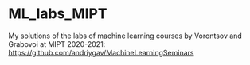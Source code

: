 # ML_labs_MIPT
My solutions of the labs of machine learning courses by Vorontsov and Grabovoi at MIPT 2020-2021:
https://github.com/andriygav/MachineLearningSeminars
